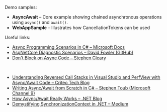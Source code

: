 Demo samples:
- **AsyncAwait** – Core example showing chained asynchronous operations using `async()` and `await()`.
- **WebAppSample** – Illustrates how CancellationTokens can be used
 
 
 Useful links:

- [Async Programming Scenarios in C# – Microsoft Docs](https://learn.microsoft.com/en-us/dotnet/csharp/asynchronous-programming/async-scenarios)
- [AspNetCore Diagnostic Scenarios – David Fowler (GitHub)](https://github.com/davidfowl/AspNetCoreDiagnosticScenarios/blob/master/AsyncGuidance.md)
- [Don't Block on Async Code – Stephen Cleary](https://blog.stephencleary.com/2012/07/dont-block-on-async-code.html)


<br/>


- [Understanding Reversed Call Stacks in Visual Studio and PerfView with Async/Await Code – Criteo Tech Blog](https://techblog.criteo.com/understanding-reversed-callstacks-in-visual-studio-and-perfview-with-async-await-code-11ebe5769332)
- [Writing Async/Await from Scratch in C# – Stephen Toub (Microsoft Channel 9)](https://learn.microsoft.com/en-us/shows/on-dotnet/writing-async-await-from-scratch-in-csharp-with-stephen-toub)
- [How Async/Await Really Works – .NET Blog](https://devblogs.microsoft.com/dotnet/how-async-await-really-works/)
- [Demystifying SynchronizationContext in .NET – Medium](https://medium.com/@josesousa8/demystifying-synchronization-context-in-net-7ddf4473efcb)